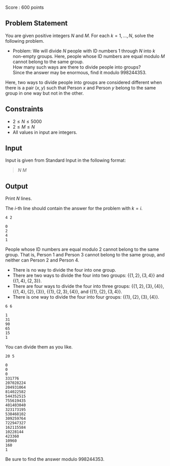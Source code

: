 Score : $600$ points

## Problem Statement

You are given positive integers $N$ and $M$. For each $k=1,\ldots,N$, solve the following problem.

- Problem: We will divide $N$ people with ID numbers $1$ through $N$ into $k$ non-empty groups.
Here, people whose ID numbers are equal modulo $M$ cannot belong to the same group.<br>
How many such ways are there to divide people into groups?<br>
Since the answer may be enormous, find it modulo $998244353$.

Here, two ways to divide people into groups are considered different when there is a pair $(x, y)$ such that Person $x$ and Person $y$ belong to the same group in one way but not in the other.

## Constraints

- $2 \leq N \leq 5000$
- $2 \leq M \leq N$
- All values in input are integers.

## Input

Input is given from Standard Input in the following format:

> $N$ $M$

## Output

Print $N$ lines.

The $i$-th line should contain the answer for the problem with $k=i$.

```input1
4 2
```

```output1
0
2
4
1
```

People whose ID numbers are equal modulo $2$ cannot belong to the same group. That is, Person $1$ and Person $3$ cannot belong to the same group, and neither can Person $2$ and Person $4$.

- There is no way to divide the four into one group.
- There are two ways to divide the four into two groups: $\{\{1,2\},\{3,4\}\}$ and $\{\{1,4\},\{2,3\}\}$.
- There are four ways to divide the four into three groups: $\{\{1,2\},\{3\},\{4\}\}$, $\{\{1,4\},\{2\},\{3\}\}$, $\{\{1\},\{2,3\},\{4\}\}$, and $\{\{1\},\{2\},\{3,4\}\}$.
- There is one way to divide the four into four groups: $\{\{1\},\{2\},\{3\},\{4\}\}$.

```input2
6 6
```

```output2
1
31
90
65
15
1
```

You can divide them as you like.

```input3
20 5
```

```output3
0
0
0
331776
207028224
204931064
814022582
544352515
755619435
401403040
323173195
538468102
309259764
722947327
162115584
10228144
423360
10960
160
1
```

Be sure to find the answer modulo $998244353$.